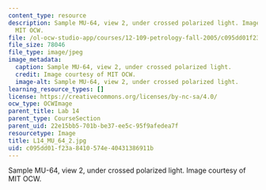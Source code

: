 ```yaml
---
content_type: resource
description: Sample MU-64, view 2, under crossed polarized light. Image courtesy of
  MIT OCW.
file: /ol-ocw-studio-app/courses/12-109-petrology-fall-2005/c095dd01f23a8410574e40431386911b_L14_MU_64_2.jpg
file_size: 78046
file_type: image/jpeg
image_metadata:
  caption: Sample MU-64, view 2, under crossed polarized light.
  credit: Image courtesy of MIT OCW.
  image-alt: Sample MU-64, view 2, under crossed polarized light.
learning_resource_types: []
license: https://creativecommons.org/licenses/by-nc-sa/4.0/
ocw_type: OCWImage
parent_title: Lab 14
parent_type: CourseSection
parent_uid: 22e15bb5-701b-be37-ee5c-95f9afedea7f
resourcetype: Image
title: L14_MU_64_2.jpg
uid: c095dd01-f23a-8410-574e-40431386911b
---
```

Sample MU-64, view 2, under crossed polarized light. Image courtesy of MIT OCW.